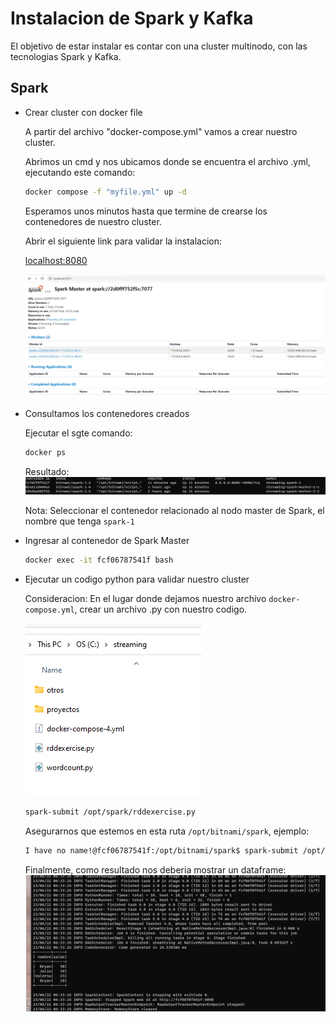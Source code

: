 # Instalacion de Spark y Kafka
El objetivo de estar instalar es contar con una cluster multinodo, con las tecnologias Spark y Kafka.

## Spark
* Crear cluster con docker file

    A partir del archivo "docker-compose.yml" vamos a crear nuestro cluster.

    Abrimos un cmd y nos ubicamos donde se encuentra el archivo .yml, ejecutando este comando:

    ```bash
    docker compose -f "myfile.yml" up -d
    ```
    Esperamos unos minutos hasta que termine de crearse los contenedores de nuestro cluster.

    Abrir el siguiente link para validar la instalacion:

    [localhost:8080](http://localhost:8080/)

    ![Captura Spark](./capture_spark.png)

* Consultamos los contenedores creados

    Ejecutar el sgte comando:
    ```bash
    docker ps
    ```
    Resultado:
    ![Captura Lista Contenedores](./lista-contenedores.png)

    Nota: Seleccionar el contenedor relacionado al nodo master de Spark, el nombre que tenga `spark-1`

* Ingresar al contenedor de Spark Master
    ```bash
    docker exec -it fcf06787541f bash
    ```

* Ejecutar un codigo python para validar nuestro cluster

    Consideracion: En el lugar donde dejamos nuestro archivo `docker-compose.yml`, crear un archivo .py con nuestro codigo.

    ![Captura Archivos](./archivos.png)

    ```bash
    spark-submit /opt/spark/rddexercise.py
    ```
    Asegurarnos que estemos en esta ruta `/opt/bitnami/spark`, ejemplo:

    ```bash
    I have no name!@fcf06787541f:/opt/bitnami/spark$ spark-submit /opt/spark/rddexercise.py
    ```
    Finalmente, como resultado nos deberia mostrar un dataframe:
    ![Captura Resultado df](./resultado_df.png)
    
